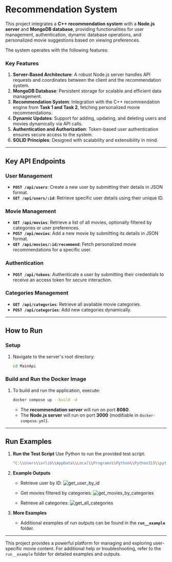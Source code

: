 # **Recommendation System**

This project integrates a **C++ recommendation system** with a **Node.js server** and **MongoDB database**, providing functionalities for user management, authentication, dynamic database operations, and personalized movie suggestions based on viewing preferences. 

The system operates with the following features:

### Key Features
1. **Server-Based Architecture**: A robust Node.js server handles API requests and coordinates between the client and the recommendation system.
2. **MongoDB Database**: Persistent storage for scalable and efficient data management.
3. **Recommendation System**: Integration with the C++ recommendation engine from **Task 1 and Task 2**, fetching personalized movie recommendations.
4. **Dynamic Updates**: Support for adding, updating, and deleting users and movies dynamically via API calls.
5. **Authentication and Authorization**: Token-based user authentication ensures secure access to the system.
6. **SOLID Principles**: Designed with scalability and extensibility in mind.

---

## **Key API Endpoints**

### **User Management**
- **`POST /api/users`**: Create a new user by submitting their details in JSON format.
- **`GET /api/users/:id`**: Retrieve specific user details using their unique ID.

### **Movie Management**
- **`GET /api/movies`**: Retrieve a list of all movies, optionally filtered by categories or user preferences.
- **`POST /api/movies`**: Add a new movie by submitting its details in JSON format.
- **`GET /api/movies/:id/recommend`**: Fetch personalized movie recommendations for a specific user.

### **Authentication**
- **`POST /api/tokens`**: Authenticate a user by submitting their credentials to receive an access token for secure interaction.

### **Categories Management**
- **`GET /api/categories`**: Retrieve all available movie categories.
- **`POST /api/categories`**: Add new categories dynamically.

---

## **How to Run**

### **Setup**
1. Navigate to the server's root directory:
   ```bash
   cd MainApi
   ```

### **Build and Run the Docker Image**
1. To build and run the application, execute:
   ```bash
   docker compose up --build -d
   ```
   - The **recommendation server** will run on port **8080**.
   - The **Node.js server** will run on port **3000** (modifiable in `docker-compose.yml`).

---

## **Run Examples**

1. **Run the Test Script**
   Use Python to run the provided test script:
   ```bash
   "C:\\Users\\orlib\\AppData\\Local\\Programs\\Python\\Python313\\python.exe" test.py
   ```

2. **Example Outputs**
   - Retrieve user by ID:
     ![get_user_by_id](https://github.com/user-attachments/assets/fbc72d9c-a471-4e97-82ff-9b4b67d7aeb5)

   - Get movies filtered by categories:
     ![get_movies_by_categories](https://github.com/user-attachments/assets/d5f78f21-4ac6-475c-94d0-64c4e7ba63d7)

   - Retrieve all categories:
     ![get_all_categories](https://github.com/user-attachments/assets/5abd65fb-dc47-4b6a-88c5-c9177dd2da89)

3. **More Examples**
   - Additional examples of run outputs can be found in the **`run__example`** folder.

---

This project provides a powerful platform for managing and exploring user-specific movie content. For additional help or troubleshooting, refer to the `run__example` folder for detailed examples and outputs. 
